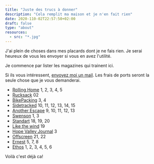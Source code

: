 ```yaml
---
title: "Juste des trucs à donner"
description: "Cela remplit ma maison et je n'en fait rien"
date: 2020-110-02T22:57:50+02:00
draft: false
type: "about"
resources:
  - src: "*.jpg"
---
```



J'ai plein de choses dans mes placards dont je ne fais rien. Je serai heureux de vous les envoyer si vous en avez l'utilité.

Je commence par lister les magazines qui trainent ici.

Si ils vous intéressent, [envoyez moi un mail](mailto:hello@yannickschutz.com). Les frais de ports seront la seule chose que je vous demanderai.

- [Rolling Home](https://therollinghome.co) 1, 2, 3, 4, 5
- [Rucksack](https://rucksackmag.com) 02
- [BikePacking](https://bikepacking.com) 3, 4
- [Sidetracked](https://www.sidetracked.com) 10, 11, 12, 13, 14, 15
- [Another Escape](https://anotherescape.com) 9, 10, 11, 12, 13
- [Swenson](https://swenson.global/fr/collections/swenson-magazine) 1, 3
- [Standart](https://standartmag.com) 18, 19, 20
- [Like the wind](https://www.likethewindmagazine.com) 19
- [Hope Valley Journal](https://www.hopevalleyjournal.co.uk) 3
- [Offscreen](https://offscreenmag.com) 21, 22
- [Ernest](https://www.ernestjournal.co.uk) 5, 7, 8
- [Ethos](https://ethos-magazine.com) 1, 2, 3, 4, 5, 6


Voilà c'est déjà ca!


